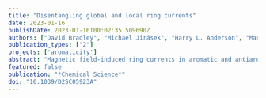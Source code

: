 ```yaml
---
title: "Disentangling global and local ring currents"
date: 2023-01-16
publishDate: 2023-01-16T00:02:35.509690Z
authors: ["David Bradley", "Michael Jirásek", "Harry L. Anderson", "Martin D. Peeks"]
publication_types: ["2"]
projects: ['aromaticity']
abstract: "Magnetic field-induced ring currents in aromatic and antiaromatic molecules cause characteristic shielding and deshielding effects in the molecules’ NMR spectra. However, it is difficult to analyze (anti)aromaticity directly from experimental NMR data if a molecule has multiple ring current pathways. Here we present a method for using the Biot-Savart law to deconvolute the contributions of different ring currents to the experimental NMR spectra of polycyclic compounds. This method accurately quantifies local and global ring current susceptibilities in porphyrin nanorings, as well as in a bicyclic dithienothiophene-bridged [34]octaphyrin. There is excellent agreement between ring current susceptibilities derived from both experimental and computationally-predicted chemical shifts, and with ring currents calculated by the GIMIC method. Our method can be applied to any polycyclic system, with any number of ring currents, provided that appropriate NMR data are available."
featured: false
publication: "*Chemical Science*"
doi: "10.1039/D2SC05923A"
---
```


